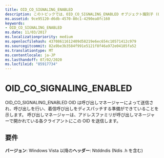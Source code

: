 ```yaml
---
title: OID_CO_SIGNALING_ENABLED
description: このトピックでは、OID_CO_SIGNALING_ENABLED オブジェクト識別子 (OID) について説明します。
ms.assetid: 9ce95120-d6db-4570-80c1-4290ea8fc160
keywords:
- OID_CO_SIGNALING_ENABLED
ms.date: 11/03/2017
ms.localizationpriority: medium
ms.openlocfilehash: 43708611612409d58219e6ec654c10571412c979
ms.sourcegitcommit: 82a9be3b3584f991e5121f8f46a972e04185fa52
ms.translationtype: MT
ms.contentlocale: ja-JP
ms.lasthandoff: 07/02/2020
ms.locfileid: "85917734"
---
```

# <a name="oid_co_signaling_enabled"></a>OID_CO_SIGNALING_ENABLED

OID_CO_SIGNALING_ENABLED OID は呼び出しマネージャーによって送信され、呼び出しを行い、着信呼び出しをディスパッチする準備ができていることを示します。 呼び出しマネージャーは、アドレスファミリが呼び出しマネージャーで開かれている各クライアントにこの OID を送信します。

## <a name="requirements"></a>要件

**バージョン**: Windows Vista 以降の**ヘッダー**: Ntddndis (Ndis .h を含む)

